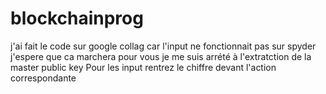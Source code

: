 # blockchainprog
j'ai fait le code sur google collag car l'input ne fonctionnait pas sur spyder j'espere que ca marchera pour vous
je me suis arrété à l'extratction de la master public key 
Pour les input rentrez le chiffre devant l'action correspondante
